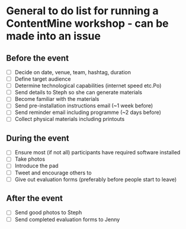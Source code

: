 # General to do list for running a ContentMine workshop - can be made into an issue

## Before the event

- [ ] Decide on date, venue, team, hashtag, duration
- [ ] Define target audience
- [ ] Determine technological capabilities (internet speed etc.Po)
- [ ] Send details to Steph so she can generate materials
- [ ] Become familiar with the materials
- [ ] Send pre-installation instructions email (~1 week before)
- [ ] Send reminder email including programme (~2 days before)
- [ ] Collect physical materials including printouts

## During the event

- [ ] Ensure most (if not all) participants have required software installed
- [ ] Take photos
- [ ] Introduce the pad
- [ ] Tweet and encourage others to
- [ ] Give out evaluation forms (preferably before people start to leave)

## After the event

- [ ] Send good photos to Steph
- [ ] Send completed evaluation forms to Jenny
